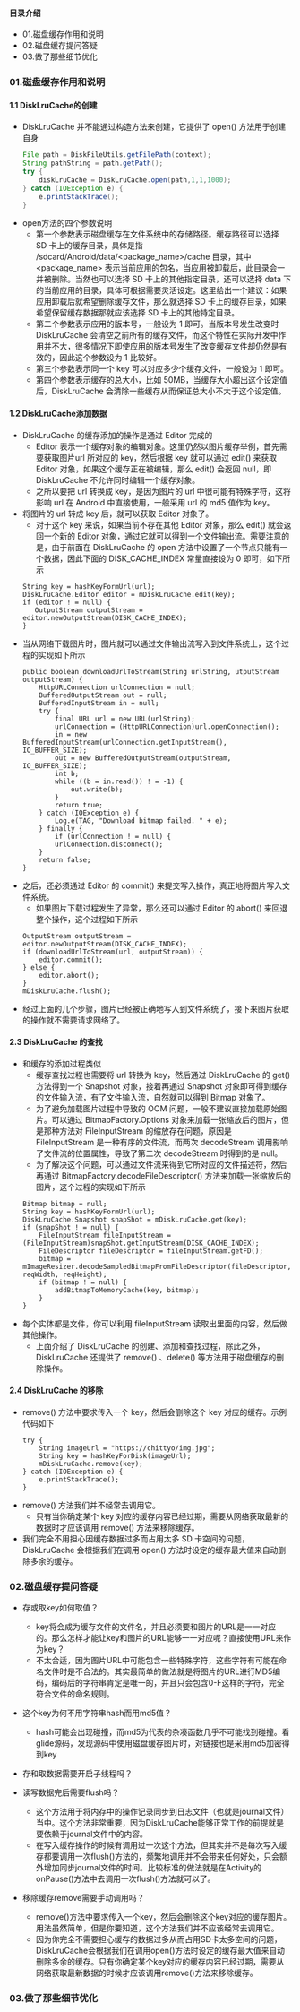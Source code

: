#### 目录介绍
- 01.磁盘缓存作用和说明
- 02.磁盘缓存提问答疑
- 03.做了那些细节优化




### 01.磁盘缓存作用和说明
#### 1.1 DiskLruCache的创建
- DiskLruCache 并不能通过构造方法来创建，它提供了 open() 方法用于创建自身
    ``` java
    File path = DiskFileUtils.getFilePath(context);
    String pathString = path.getPath();
    try {
        diskLruCache = DiskLruCache.open(path,1,1,1000);
    } catch (IOException e) {
        e.printStackTrace();
    }
    ```
- open方法的四个参数说明
    - 第一个参数表示磁盘缓存在文件系统中的存储路径。缓存路径可以选择 SD 卡上的缓存目录，具体是指 /sdcard/Android/data/<package_name>/cache 目录，其中 <package_name> 表示当前应用的包名，当应用被卸载后，此目录会一并被删除。当然也可以选择 SD 卡上的其他指定目录，还可以选择 data 下的当前应用的目录，具体可根据需要灵活设定。这里给出一个建议：如果应用卸载后就希望删除缓存文件，那么就选择 SD 卡上的缓存目录，如果希望保留缓存数据那就应该选择 SD 卡上的其他特定目录。
    - 第二个参数表示应用的版本号，一般设为 1 即可。当版本号发生改变时 DiskLruCache 会清空之前所有的缓存文件，而这个特性在实际开发中作用并不大，很多情况下即使应用的版本号发生了改变缓存文件却仍然是有效的，因此这个参数设为 1 比较好。
    - 第三个参数表示同一个 key 可以对应多少个缓存文件，一般设为 1 即可。
    - 第四个参数表示缓存的总大小，比如 50MB，当缓存大小超出这个设定值后，DiskLruCache 会清除一些缓存从而保证总大小不大于这个设定值。



#### 1.2 DiskLruCache添加数据
- DiskLruCache 的缓存添加的操作是通过 Editor 完成的
    - Editor 表示一个缓存对象的编辑对象。这里仍然以图片缓存举例，首先需要获取图片url 所对应的 key，然后根据 key 就可以通过 edit() 来获取 Editor 对象，如果这个缓存正在被编辑，那么 edit() 会返回 null，即 DiskLruCache 不允许同时编辑一个缓存对象。
    - 之所以要把 url 转换成 key，是因为图片的 url 中很可能有特殊字符，这将影响 url 在 Android 中直接使用，一般采用 url 的 md5 值作为 key。
- 将图片的 url 转成 key 后，就可以获取 Editor 对象了。
    - 对于这个 key 来说，如果当前不存在其他 Editor 对象，那么 edit() 就会返回一个新的 Editor 对象，通过它就可以得到一个文件输出流。需要注意的是，由于前面在 DiskLruCache 的 open 方法中设置了一个节点只能有一个数据，因此下面的 DISK_CACHE_INDEX 常量直接设为 0 即可，如下所示
    ```
    String key = hashKeyFormUrl(url);
    DiskLruCache.Editor editor = mDiskLruCache.edit(key);
    if (editor ! = null) {
       OutputStream outputStream = editor.newOutputStream(DISK_CACHE_INDEX);
    }
    ```
- 当从网络下载图片时，图片就可以通过文件输出流写入到文件系统上，这个过程的实现如下所示
    ```
    public boolean downloadUrlToStream(String urlString, utputStream outputStream) {
    	HttpURLConnection urlConnection = null;
        BufferedOutputStream out = null;
        BufferedInputStream in = null;
        try {
    		final URL url = new URL(urlString);
    		urlConnection = (HttpURLConnection)url.openConnection();
    		in = new BufferedInputStream(urlConnection.getInputStream(), IO_BUFFER_SIZE);
            out = new BufferedOutputStream(outputStream, IO_BUFFER_SIZE);
    		int b;
    		while ((b = in.read()) ! = -1) {
    			out.write(b);
    		}
    		return true;
    	} catch (IOException e) {
    		Log.e(TAG, "Download bitmap failed. " + e);
    	} finally {
    		if (urlConnection ! = null) {
    		urlConnection.disconnect();
    	}
        return false;
    }
    ```
- 之后，还必须通过 Editor 的 commit() 来提交写入操作，真正地将图片写入文件系统。
    - 如果图片下载过程发生了异常，那么还可以通过 Editor 的 abort() 来回退整个操作，这个过程如下所示
    ```
    OutputStream outputStream = editor.newOutputStream(DISK_CACHE_INDEX);
    if (downloadUrlToStream(url, outputStream)) {
    	editor.commit();
    } else {
    	editor.abort();
    }
    mDiskLruCache.flush();
    ```
- 经过上面的几个步骤，图片已经被正确地写入到文件系统了，接下来图片获取的操作就不需要请求网络了。




#### 2.3 DiskLruCache 的查找
- 和缓存的添加过程类似
    - 缓存查找过程也需要将 url 转换为 key，然后通过 DiskLruCache 的 get() 方法得到一个 Snapshot 对象，接着再通过 Snapshot 对象即可得到缓存的文件输入流，有了文件输入流，自然就可以得到 Bitmap 对象了。
    - 为了避免加载图片过程中导致的 OOM 问题，一般不建议直接加载原始图片。可以通过 BitmapFactory.Options 对象来加载一张缩放后的图片，但是那种方法对 FileInputStream 的缩放存在问题，原因是 FileInputStream 是一种有序的文件流，而两次 decodeStream 调用影响了文件流的位置属性，导致了第二次 decodeStream 时得到的是 null。
    - 为了解决这个问题，可以通过文件流来得到它所对应的文件描述符，然后再通过 BitmapFactory.decodeFileDescriptor() 方法来加载一张缩放后的图片，这个过程的实现如下所示
    ```
    Bitmap bitmap = null;
    String key = hashKeyFormUrl(url);
    DiskLruCache.Snapshot snapShot = mDiskLruCache.get(key);
    if (snapShot ! = null) {
    	FileInputStream fileInputStream = (FileInputStream)snapShot.getInputStream(DISK_CACHE_INDEX);
    	FileDescriptor fileDescriptor = fileInputStream.getFD();
    	bitmap = mImageResizer.decodeSampledBitmapFromFileDescriptor(fileDescriptor, reqWidth, reqHeight);
        if (bitmap ! = null) {
    		addBitmapToMemoryCache(key, bitmap);
    	}
    }
    ```
- 每个实体都是文件，你可以利用 fileInputStream 读取出里面的内容，然后做其他操作。
    - 上面介绍了 DiskLruCache 的创建、添加和查找过程，除此之外，DiskLruCache 还提供了 remove() 、delete() 等方法用于磁盘缓存的删除操作。



#### 2.4 DiskLruCache 的移除
- remove() 方法中要求传入一个 key，然后会删除这个 key 对应的缓存。示例代码如下
    ```
    try {
    	String imageUrl = "https://chittyo/img.jpg";  
    	String key = hashKeyForDisk(imageUrl);  
    	mDiskLruCache.remove(key);
    } catch (IOException e) {
    	e.printStackTrace();
    }
    ```
- remove() 方法我们并不经常去调用它。
    - 只有当你确定某个 key 对应的缓存内容已经过期，需要从网络获取最新的数据时才应该调用 remove() 方法来移除缓存。
- 我们完全不用担心因缓存数据过多而占用太多 SD 卡空间的问题，DiskLruCache 会根据我们在调用 open() 方法时设定的缓存最大值来自动删除多余的缓存。




### 02.磁盘缓存提问答疑
- 存或取key如何取值？
    - key将会成为缓存文件的文件名，并且必须要和图片的URL是一一对应的。那么怎样才能让key和图片的URL能够一一对应呢？直接使用URL来作为key？
    - 不太合适，因为图片URL中可能包含一些特殊字符，这些字符有可能在命名文件时是不合法的。其实最简单的做法就是将图片的URL进行MD5编码，编码后的字符串肯定是唯一的，并且只会包含0-F这样的字符，完全符合文件的命名规则。
- 这个key为何不用字符串hash而用md5值？
    - hash可能会出现碰撞，而md5为代表的杂凑函数几乎不可能找到碰撞。看glide源码，发现源码中使用磁盘缓存图片时，对链接也是采用md5加密得到key
- 存和取数据需要开启子线程吗？

- 读写数据完后需要flush吗？
    - 这个方法用于将内存中的操作记录同步到日志文件（也就是journal文件）当中。这个方法非常重要，因为DiskLruCache能够正常工作的前提就是要依赖于journal文件中的内容。
    - 在写入缓存操作的时候有调用过一次这个方法，但其实并不是每次写入缓存都要调用一次flush()方法的，频繁地调用并不会带来任何好处，只会额外增加同步journal文件的时间。比较标准的做法就是在Activity的onPause()方法中去调用一次flush()方法就可以了。
- 移除缓存remove需要手动调用吗？
    - remove()方法中要求传入一个key，然后会删除这个key对应的缓存图片。用法虽然简单，但是你要知道，这个方法我们并不应该经常去调用它。
    - 因为你完全不需要担心缓存的数据过多从而占用SD卡太多空间的问题，DiskLruCache会根据我们在调用open()方法时设定的缓存最大值来自动删除多余的缓存。只有你确定某个key对应的缓存内容已经过期，需要从网络获取最新数据的时候才应该调用remove()方法来移除缓存。



### 03.做了那些细节优化




